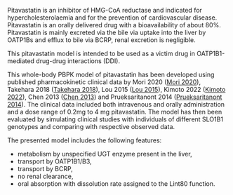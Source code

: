 Pitavastatin  is an inhibitor of HMG-CoA reductase and indicated for hypercholesterolaemia and for the prevention of cardiovascular disease. Pitavastatin is an orally delivered drug with a bioavailability of about 80%. Pitavastatin is mainly excreted
via the bile via uptake into the liver by OATP1Bs and efflux to bile via BCRP, renal excretion is negligible.  

This pitavastatin model is intended to be used as a victim drug in OATP1B1-mediated drug-drug interactions (DDI).

This whole-body PBPK model of pitavastatin has been developed using published pharmacokinetic clinical data by Mori 2020 ([Mori 2020](#5-references)), Takehara 2018 ([Takehara 2018](#5-references)), Lou 2015 ([Lou 2015](#5-references)), Kimoto 2022 ([Kimoto 2022](#5-references)), Chen 2013 ([Chen 2013](#5-references)) and Prueksaritanont 2014 ([Prueksaritanont 2014](#5-references)). 
The clinical data included both intravenous and orally administration and a dose range of 0.2mg to 4 mg pitavastatin. 
The model has then been evaluated by simulating clinical studies with individuals of different SLO1B1 genotypes and comparing with respective observed data. 

The presented model includes the following features:

- metabolism by unspecified UGT enzyme present in the liver,
- transport by OATP1B1/B3,
- transport by BCRP,
- no renal clearance,
- oral absorption with dissolution rate assigned to the Lint80 function.
